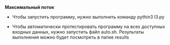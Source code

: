 **Максимальный поток**

* Чтобы запустить программу, нужно выполнить команду pythin3 l3.py

* Чтобы автоматически протестировать программу на всех доступных входных данных, нужно запустить файл auto.sh. Результаты выполнения можно будет посмотреть в папке results

